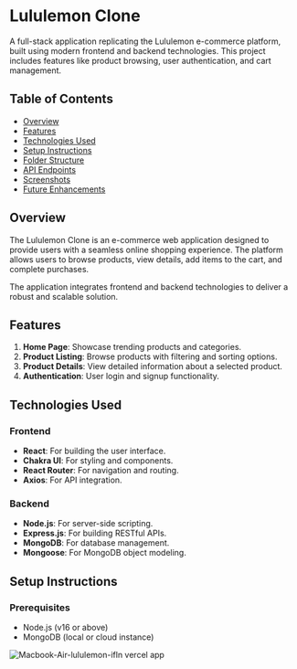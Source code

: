 # Lululemon Clone

A full-stack application replicating the Lululemon e-commerce platform, built using modern frontend and backend technologies. This project includes features like product browsing, user authentication, and cart management.

## Table of Contents

- [Overview](#overview)
- [Features](#features)
- [Technologies Used](#technologies-used)
- [Setup Instructions](#setup-instructions)
- [Folder Structure](#folder-structure)
- [API Endpoints](#api-endpoints)
- [Screenshots](#screenshots)
- [Future Enhancements](#future-enhancements)

## Overview

The Lululemon Clone is an e-commerce web application designed to provide users with a seamless online shopping experience. The platform allows users to browse products, view details, add items to the cart, and complete purchases. 

The application integrates frontend and backend technologies to deliver a robust and scalable solution.

## Features

1. **Home Page**: Showcase trending products and categories.
2. **Product Listing**: Browse products with filtering and sorting options.
3. **Product Details**: View detailed information about a selected product.
4. **Authentication**: User login and signup functionality.

## Technologies Used

### Frontend
- **React**: For building the user interface.
- **Chakra UI**: For styling and components.
- **React Router**: For navigation and routing.
- **Axios**: For API integration.

### Backend
- **Node.js**: For server-side scripting.
- **Express.js**: For building RESTful APIs.
- **MongoDB**: For database management.
- **Mongoose**: For MongoDB object modeling.

## Setup Instructions

### Prerequisites

- Node.js (v16 or above)
- MongoDB (local or cloud instance)

![Macbook-Air-lululemon-ifln vercel app](https://github.com/user-attachments/assets/3df7cbb2-b4d4-44ab-b27a-16b36f248c4d)





